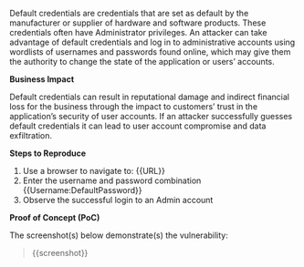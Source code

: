 Default credentials are credentials that are set as default by the manufacturer or supplier of hardware and software products. These credentials often have Administrator privileges. An attacker can take advantage of default credentials and log in to administrative accounts using wordlists of usernames and passwords found online, which may give them the authority to change the state of the application or users’ accounts.

**Business Impact**

Default credentials can result in reputational damage and indirect financial loss for the business through the impact to customers’ trust in the application’s security of user accounts. If an attacker successfully guesses default credentials it can lead to user account compromise and data exfiltration.

**Steps to Reproduce**

1. Use a browser to navigate to: {{URL}}
1. Enter the username and password combination {{Username:DefaultPassword}}
1. Observe the successful login to an Admin account

**Proof of Concept (PoC)**

The screenshot(s) below demonstrate(s) the vulnerability:
>
> {{screenshot}}
